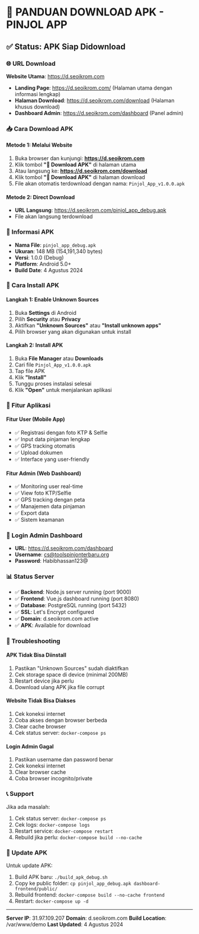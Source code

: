 # 📱 PANDUAN DOWNLOAD APK - PINJOL APP

## ✅ Status: APK Siap Didownload

### 🌐 URL Download

**Website Utama**: https://d.seoikrom.com
- **Landing Page**: https://d.seoikrom.com/ (Halaman utama dengan informasi lengkap)
- **Halaman Download**: https://d.seoikrom.com/download (Halaman khusus download)
- **Dashboard Admin**: https://d.seoikrom.com/dashboard (Panel admin)

### 📥 Cara Download APK

#### **Metode 1: Melalui Website**
1. Buka browser dan kunjungi: **https://d.seoikrom.com**
2. Klik tombol **"📱 Download APK"** di halaman utama
3. Atau langsung ke: **https://d.seoikrom.com/download**
4. Klik tombol **"📱 Download APK"** di halaman download
5. File akan otomatis terdownload dengan nama: `Pinjol_App_v1.0.0.apk`

#### **Metode 2: Direct Download**
- **URL Langsung**: https://d.seoikrom.com/pinjol_app_debug.apk
- File akan langsung terdownload

### 📱 Informasi APK

- **Nama File**: `pinjol_app_debug.apk`
- **Ukuran**: 148 MB (154,191,340 bytes)
- **Versi**: 1.0.0 (Debug)
- **Platform**: Android 5.0+
- **Build Date**: 4 Agustus 2024

### 🔧 Cara Install APK

#### **Langkah 1: Enable Unknown Sources**
1. Buka **Settings** di Android
2. Pilih **Security** atau **Privacy**
3. Aktifkan **"Unknown Sources"** atau **"Install unknown apps"**
4. Pilih browser yang akan digunakan untuk install

#### **Langkah 2: Install APK**
1. Buka **File Manager** atau **Downloads**
2. Cari file `Pinjol_App_v1.0.0.apk`
3. Tap file APK
4. Klik **"Install"**
5. Tunggu proses instalasi selesai
6. Klik **"Open"** untuk menjalankan aplikasi

### 🎯 Fitur Aplikasi

#### **Fitur User (Mobile App)**
- ✅ Registrasi dengan foto KTP & Selfie
- ✅ Input data pinjaman lengkap
- ✅ GPS tracking otomatis
- ✅ Upload dokumen
- ✅ Interface yang user-friendly

#### **Fitur Admin (Web Dashboard)**
- ✅ Monitoring user real-time
- ✅ View foto KTP/Selfie
- ✅ GPS tracking dengan peta
- ✅ Manajemen data pinjaman
- ✅ Export data
- ✅ Sistem keamanan

### 🔐 Login Admin Dashboard

- **URL**: https://d.seoikrom.com/dashboard
- **Username**: cs@toolspinjonterbaru.org
- **Password**: Habibhassan123@

### 📊 Status Server

- ✅ **Backend**: Node.js server running (port 9000)
- ✅ **Frontend**: Vue.js dashboard running (port 8080)
- ✅ **Database**: PostgreSQL running (port 5432)
- ✅ **SSL**: Let's Encrypt configured
- ✅ **Domain**: d.seoikrom.com active
- ✅ **APK**: Available for download

### 🚨 Troubleshooting

#### **APK Tidak Bisa Diinstall**
1. Pastikan "Unknown Sources" sudah diaktifkan
2. Cek storage space di device (minimal 200MB)
3. Restart device jika perlu
4. Download ulang APK jika file corrupt

#### **Website Tidak Bisa Diakses**
1. Cek koneksi internet
2. Coba akses dengan browser berbeda
3. Clear cache browser
4. Cek status server: `docker-compose ps`

#### **Login Admin Gagal**
1. Pastikan username dan password benar
2. Cek koneksi internet
3. Clear browser cache
4. Coba browser incognito/private

### 📞 Support

Jika ada masalah:
1. Cek status server: `docker-compose ps`
2. Cek logs: `docker-compose logs`
3. Restart service: `docker-compose restart`
4. Rebuild jika perlu: `docker-compose build --no-cache`

### 🔄 Update APK

Untuk update APK:
1. Build APK baru: `./build_apk_debug.sh`
2. Copy ke public folder: `cp pinjol_app_debug.apk dashboard-frontend/public/`
3. Rebuild frontend: `docker-compose build --no-cache frontend`
4. Restart: `docker-compose up -d`

---
**Server IP**: 31.97.109.207
**Domain**: d.seoikrom.com
**Build Location**: /var/www/demo
**Last Updated**: 4 Agustus 2024 